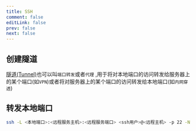 ```yaml
---
title: SSH
comment: false
editLink: false
prev: false
next: false
---
```


## 创建隧道

[隧道(Tunnel)](https://poe.com/s/52o5I8Mw5tXQlwL0Qqmy)也可以叫`端口转发`或者`代理`
,用于将对本地端口的访问转发给服务器上的某个端口(如`VPN`)或者将对服务器上的某个端口的访问转发给本地端口(如`内网穿透`)

## 转发本地端口

```bash
ssh -L <本地端口>:<远程服务主机>:<远程服务端口> <ssh用户>@<远程主机> -p 22 -N
```

<CommandBuilder :editors='[
{
"label": "本地端口",
"placeholder": "对这个端口的访问会被转发给下面这个远程端口👇",
"field": "localPort",
"type": "number"
},
{
"label": "远程服务端口",
"placeholder": "对本地端口的访问会被转发给这个端口",
"field": "remoteServicePort",
"type": "number"
},
{
"label": "远程服务主机",
"placeholder": "远程服务端口所在的主机,通常是localhost",
"field": "remoteServiceHost",
"type": "text",
"defaultValue": "localhost"
},
{
"label": "ssh用户",
"placeholder": "通常是root",
"field": "sshUser",
"type": "text",
"defaultValue": "root"
},
{
"label": "ssh主机",
"placeholder": "通常和远程服务主机一样",
"field": "sshHost",
"type": "text"
},
{
"label": "ssh端口",
"placeholder": "通常是22",
"field": "sshPort",
"type": "number",
"defaultValue": 22
},
]' cmdTemplate="ssh -L {localPort}:{remoteServiceHost}:{remoteServicePort} {sshUser}@{sshHost} -p {sshPort} -N"
:templates='[
{
"name": "mysql",
"description":"访问远程内网中的mysql服务",
"value":{
"localPort":3306,
"remoteServicePort":3306
}
}
]'/>
